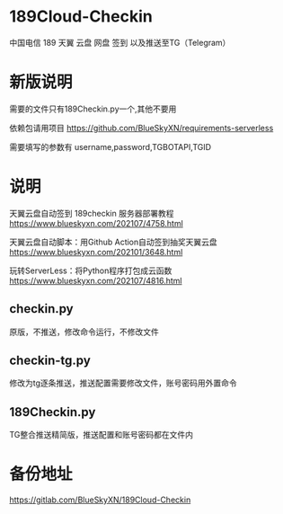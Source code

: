 # 189Cloud-Checkin
中国电信 189 天翼 云盘 网盘 签到 以及推送至TG（Telegram）
# 新版说明
需要的文件只有189Checkin.py一个,其他不要用

依赖包请用项目 https://github.com/BlueSkyXN/requirements-serverless

需要填写的参数有 username,password,TGBOTAPI,TGID


# 说明
天翼云盘自动签到 189checkin 服务器部署教程 https://www.blueskyxn.com/202107/4758.html

天翼云盘自动脚本：用Github Action自动签到抽奖天翼云盘 https://www.blueskyxn.com/202101/3648.html


玩转ServerLess：将Python程序打包成云函数 https://www.blueskyxn.com/202107/4816.html

## checkin.py
原版，不推送，修改命令运行，不修改文件
## checkin-tg.py
修改为tg逐条推送，推送配置需要修改文件，账号密码用外置命令
## 189Checkin.py
TG整合推送精简版，推送配置和账号密码都在文件内

# 备份地址
https://gitlab.com/BlueSkyXN/189Cloud-Checkin
